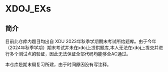 # XDOJ_EXs
## 简介
目前此仓库内题目均出自 XDU 2023年秋季学期期末考试所给题库。由于今年（2024年秋季学期）期末考试并未在xdoj上提供题库,本人无法在xdoj上提交并进行多个测试点的验证，因此无法保证全部代码均能够全AC通过。

本仓库是期末周复习所建，由于时间原因没有写注释。
